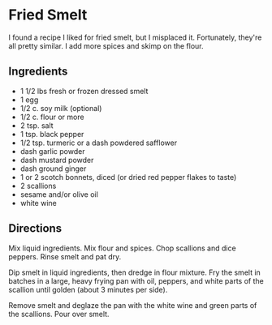 # Fried Smelt

I found a recipe I liked for fried smelt, but I misplaced it.  Fortunately, they're all pretty similar.  I add more spices and skimp on the flour.

## Ingredients

* 1 1/2 lbs fresh or frozen dressed smelt
* 1 egg
* 1/2 c. soy milk (optional)
* 1/2 c. flour or more
* 2 tsp. salt
* 1 tsp. black pepper
* 1/2 tsp. turmeric or a dash powdered safflower
* dash garlic powder
* dash mustard powder
* dash ground ginger
* 1 or 2 scotch bonnets, diced (or dried red pepper flakes to taste)
* 2 scallions
* sesame and/or olive oil 
* white wine

## Directions

Mix liquid ingredients.  Mix flour and spices.  Chop scallions and dice peppers.  Rinse smelt and pat dry.

Dip smelt in liquid ingredients, then dredge in flour mixture.  Fry the smelt in batches in a large, heavy frying pan with oil, peppers, and white parts of the scallion until golden (about 3 minutes per side).

Remove smelt and deglaze the pan with the white wine and green parts of the scallions.  Pour over smelt.


